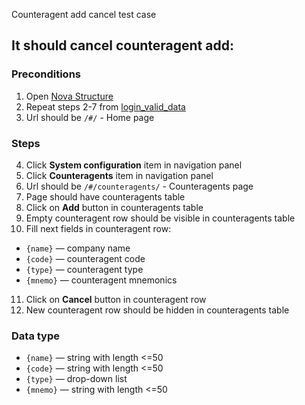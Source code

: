 Counteragent add cancel test case

## It should cancel counteragent add:

### Preconditions

1. Open [Nova Structure]()
2. Repeat steps 2-7 from [login_valid_data](login_valid_data.md)
3. Url should be `/#/` - Home page

### Steps

4. Click **System configuration** item in navigation panel
5. Click **Counteragents** item in navigation panel
6. Url should be `/#/counteragents/` - Counteragents page
7. Page should have counteragents table
8. Click on **Add** button in counteragents table
9. Empty counteragent row should be visible in counteragents table
10. Fill next fields in counteragent row:
   * `{name}` — company name
   * `{code}` — counteragent code
   * `{type}` — counteragent type
   * `{mnemo}` — counteragent mnemonics
11. Click on **Cancel** button in counteragent row
12. New counteragent row should be hidden in counteragents table

### Data type

* `{name}` — string with length <=50
* `{code}` — string with length <=50
* `{type}` — drop-down list
* `{mnemo}` — string with length <=50